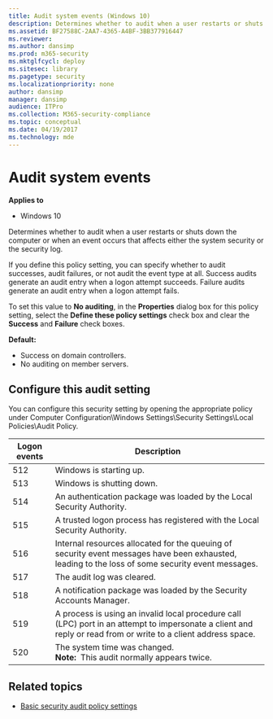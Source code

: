 ```yaml
---
title: Audit system events (Windows 10)
description: Determines whether to audit when a user restarts or shuts down the computer or when an event occurs that affects either the system security or the security log.
ms.assetid: BF27588C-2AA7-4365-A4BF-3BB377916447
ms.reviewer: 
ms.author: dansimp
ms.prod: m365-security
ms.mktglfcycl: deploy
ms.sitesec: library
ms.pagetype: security
ms.localizationpriority: none
author: dansimp
manager: dansimp
audience: ITPro
ms.collection: M365-security-compliance
ms.topic: conceptual
ms.date: 04/19/2017
ms.technology: mde
---
```


# Audit system events

**Applies to**
-   Windows 10

Determines whether to audit when a user restarts or shuts down the computer or when an event occurs that affects either the system security or the security log.

If you define this policy setting, you can specify whether to audit successes, audit failures, or not audit the event type at all. Success audits generate an audit entry when a logon attempt succeeds. Failure audits generate an audit entry when a logon attempt fails.

To set this value to **No auditing**, in the **Properties** dialog box for this policy setting, select the **Define these policy settings** check box and clear the **Success** and **Failure** check boxes.

**Default:**

-   Success on domain controllers.
-   No auditing on member servers.

## Configure this audit setting

You can configure this security setting by opening the appropriate policy under Computer Configuration\\Windows Settings\\Security Settings\\Local Policies\\Audit Policy.

| Logon events | Description |
| - | - |
| 512 | Windows is starting up. | 
| 513 | Windows is shutting down. |
| 514 | An authentication package was loaded by the Local Security Authority.| 
| 515 | A trusted logon process has registered with the Local Security Authority.| 
| 516 | Internal resources allocated for the queuing of security event messages have been exhausted, leading to the loss of some security event messages.| 
| 517 | The audit log was cleared. |
| 518 | A notification package was loaded by the Security Accounts Manager.| 
| 519 | A process is using an invalid local procedure call (LPC) port in an attempt to impersonate a client and reply or read from or write to a client address space.| 
| 520 | The system time was changed.<br>**Note:**  This audit normally appears twice.|

## Related topics

- [Basic security audit policy settings](basic-security-audit-policy-settings.md)
 
 
